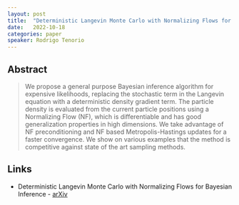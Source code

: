 ```yaml
---
layout: post
title:  "Deterministic Langevin Monte Carlo with Normalizing Flows for Bayesian Inference"
date:   2022-10-18
categories: paper
speaker: Rodrigo Tenorio
---
```


## Abstract

> We propose a general purpose Bayesian inference algorithm for expensive likelihoods, replacing the stochastic term in the Langevin equation with a deterministic density gradient term. The particle density is evaluated from the current particle positions using a Normalizing Flow (NF), which is differentiable and has good generalization properties in high dimensions. We take advantage of NF preconditioning and NF based Metropolis-Hastings updates for a faster convergence. We show on various examples that the method is competitive against state of the art sampling methods.

## Links

* Deterministic Langevin Monte Carlo with Normalizing Flows for Bayesian Inference - [arXiv](https://arxiv.org/abs/2205.14240)
